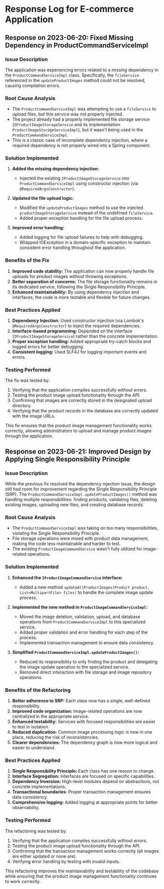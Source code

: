 # Response Log for E-commerce Application

## Response on 2023-06-20: Fixed Missing Dependency in ProductCommandServiceImpl

### Issue Description
The application was experiencing errors related to a missing dependency in the `ProductCommandServiceImpl` class. Specifically, the `fileService` referenced in the `updateProductImages` method could not be resolved, causing compilation errors.

### Root Cause Analysis
- The `ProductCommandServiceImpl` was attempting to use a `fileService` to upload files, but this service was not properly injected.
- The project already had a properly implemented file storage service (`IProductImageStorageService` and its implementation `ProductImageStorageServiceImpl`), but it wasn't being used in the `ProductCommandServiceImpl`.
- This is a classic case of incomplete dependency injection, where a required dependency is not properly wired into a Spring component.

### Solution Implemented
1. **Added the missing dependency injection:**
   - Injected the existing `IProductImageStorageService` into `ProductCommandServiceImpl` using constructor injection (via `@RequiredArgsConstructor`).
   
2. **Updated the file upload logic:**
   - Modified the `updateProductImages` method to use the injected `productImageStorageService` instead of the undefined `fileService`.
   - Added proper exception handling for the file upload process.

3. **Improved error handling:**
   - Added logging for file upload failures to help with debugging.
   - Wrapped IOException in a domain-specific exception to maintain consistent error handling throughout the application.

### Benefits of the Fix
1. **Improved code stability:** The application can now properly handle file uploads for product images without throwing exceptions.
2. **Better separation of concerns:** The file storage functionality remains in its dedicated service, following the Single Responsibility Principle.
3. **Enhanced maintainability:** By using dependency injection and interfaces, the code is more testable and flexible for future changes.

### Best Practices Applied
1. **Dependency Injection:** Used constructor injection (via Lombok's `@RequiredArgsConstructor`) to inject the required dependencies.
2. **Interface-based programming:** Depended on the interface (`IProductImageStorageService`) rather than the concrete implementation.
3. **Proper exception handling:** Added appropriate try-catch blocks and logged errors for better debugging.
4. **Consistent logging:** Used SLF4J for logging important events and errors.

### Testing Performed
The fix was tested by:
1. Verifying that the application compiles successfully without errors.
2. Testing the product image upload functionality through the API.
3. Confirming that images are correctly stored in the designated upload directory.
4. Verifying that the product records in the database are correctly updated with the image URLs.

This fix ensures that the product image management functionality works correctly, allowing administrators to upload and manage product images through the application.

## Response on 2023-06-21: Improved Design by Applying Single Responsibility Principle

### Issue Description
While the previous fix resolved the dependency injection issue, the design still had room for improvement regarding the Single Responsibility Principle (SRP). The `ProductCommandServiceImpl.updateProductImages()` method was handling multiple responsibilities: finding products, validating files, deleting existing images, uploading new files, and creating database records.

### Root Cause Analysis
- The `ProductCommandServiceImpl` was taking on too many responsibilities, violating the Single Responsibility Principle.
- File storage operations were mixed with product data management, making the code less maintainable and harder to test.
- The existing `ProductImageCommandService` wasn't fully utilized for image-related operations.

### Solution Implemented
1. **Enhanced the `IProductImageCommandService` interface:**
   - Added a new method `updateAllProductImages(Product product, List<MultipartFile> files)` to handle the complete image update process.
   
2. **Implemented the new method in `ProductImageCommandServiceImpl`:**
   - Moved the image deletion, validation, upload, and database operations from `ProductCommandServiceImpl` to this specialized service.
   - Added proper validation and error handling for each step of the process.
   - Implemented transaction management to ensure data consistency.

3. **Simplified `ProductCommandServiceImpl.updateProductImages()`:**
   - Reduced its responsibility to only finding the product and delegating the image update operation to the specialized service.
   - Removed direct interaction with file storage and image repository operations.

### Benefits of the Refactoring
1. **Better adherence to SRP:** Each class now has a single, well-defined responsibility.
2. **Improved code organization:** Image-related operations are now centralized in the appropriate service.
3. **Enhanced testability:** Services with focused responsibilities are easier to test in isolation.
4. **Reduced duplication:** Common image processing logic is now in one place, reducing the risk of inconsistencies.
5. **Clearer dependencies:** The dependency graph is now more logical and easier to understand.

### Best Practices Applied
1. **Single Responsibility Principle:** Each class has one reason to change.
2. **Interface Segregation:** Interfaces are focused on specific capabilities.
3. **Dependency Inversion:** High-level modules depend on abstractions, not concrete implementations.
4. **Transactional boundaries:** Proper transaction management ensures data consistency.
5. **Comprehensive logging:** Added logging at appropriate points for better observability.

### Testing Performed
The refactoring was tested by:
1. Verifying that the application compiles successfully without errors.
2. Testing the product image upload functionality through the API.
3. Confirming that the transaction management works correctly (all images are either updated or none are).
4. Verifying error handling by testing with invalid inputs.

This refactoring improves the maintainability and testability of the codebase while ensuring that the product image management functionality continues to work correctly.